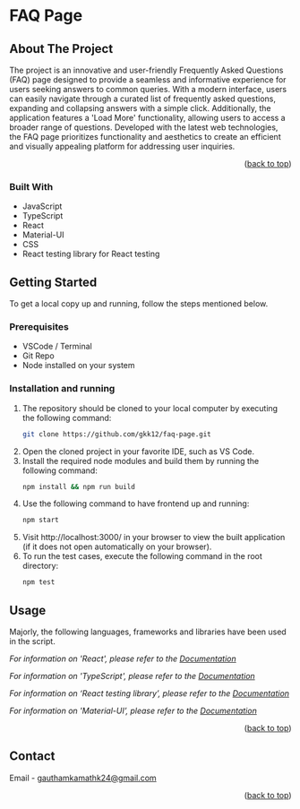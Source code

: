 # FAQ Page

## About The Project

The project is an innovative and user-friendly Frequently Asked Questions (FAQ) page designed to provide a seamless and informative experience for users seeking answers to common queries. With a modern interface, users can easily navigate through a curated list of frequently asked questions, expanding and collapsing answers with a simple click. Additionally, the application features a 'Load More' functionality, allowing users to access a broader range of questions. Developed with the latest web technologies, the FAQ page prioritizes functionality and aesthetics to create an efficient and visually appealing platform for addressing user inquiries.

<p align="right">(<a href="#readme-top">back to top</a>)</p>

### Built With

* JavaScript
* TypeScript
* React
* Material-UI
* CSS
* React testing library for React testing

## Getting Started

To get a local copy up and running, follow the steps mentioned below.

### Prerequisites

* VSCode / Terminal
* Git Repo
* Node installed on your system

### Installation and running

1. The repository should be cloned to your local computer by executing the following command:
   ```sh
   git clone https://github.com/gkk12/faq-page.git
   ```
2. Open the cloned project in your favorite IDE, such as VS Code.
3. Install the required node modules and build them by running the following command:
    ```sh
    npm install && npm run build
    ```
4. Use the following command to have frontend up and running:
    ```sh
    npm start
    ```
5. Visit http://localhost:3000/ in your browser to view the built application (if it does not open automatically on your browser).
6. To run the test cases, execute the following command in the root directory:
    ```sh
    npm test
    ```

## Usage

Majorly, the following languages, frameworks and libraries have been used in the script.

_For information on 'React', please refer to the [Documentation](https://react.dev/)_

_For information on 'TypeScript', please refer to the [Documentation](https://www.typescriptlang.org/)_

_For information on ‘React testing library’, please refer to the [Documentation](https://testing-library.com/docs/react-testing-library/intro/)_

_For information on 'Material-UI’, please refer to the [Documentation](https://mui.com/material-ui/getting-started/)_

<p align="right">(<a href="#readme-top">back to top</a>)</p>

## Contact

Email - gauthamkamathk24@gmail.com

<p align="right">(<a href="#readme-top">back to top</a>)</p>
